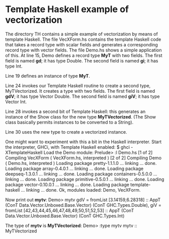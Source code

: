# Template Haskell example of vectorization
The directory TH contains a simple example of vectorization by means of template Haskell.
The file VecXForm.hs contains the template Haskell code that takes a record type with scalar fields and generates a corresponding record type with vector fields.
The file Demo.hs shows a simple application of this.
At line 15, Demo defines a record type **MyT** with two fields.
The first field is named **gd**; it has type Double.
The second field is named **gi**; it has type Int.

Line 19 defines an instance of type **MyT**.

Line 24 invokes our Template Haskell routine to create a second type, MyTVectorized. It creates a type with two fields.
The first field is named **gdV**; it has type Vector Double.
The second field is named **giV**; it has type Vector Int.

Line 28 invokes a second bit of Template Haskell: this generates an instance of the Show class for the new type **MyTVectorized**. (The Show class basically permits instances to be converted to a String).

Line 30 uses the new type to create a vectorized instance.

One might want to experiment with this a bit in the Haskell interpreter.
Start the interpreter, GHCi, with Template Haskell enabled:
    $ ghci -XTemplateHaskell
Load the Demo module:
    Prelude> :l Demo.hs
    [1 of 2] Compiling VecXForm         ( VecXForm.hs, interpreted )
    [2 of 2] Compiling Demo             ( Demo.hs, interpreted )
    Loading package pretty-1.1.1.0 ... linking ... done.
    Loading package array-0.4.0.1 ... linking ... done.
    Loading package deepseq-1.3.0.1 ... linking ... done.
    Loading package containers-0.5.0.0 ... linking ... done.
    Loading package primitive-0.5.0.1 ... linking ... done.
    Loading package vector-0.10.0.1 ... linking ... done.
    Loading package template-haskell ... linking ... done.
    Ok, modules loaded: Demo, VecXForm.

Now print out **mytv**:
    Demo> mytv
gdV = fromList [3.14159,6.28318] :: AppT (ConT Data.Vector.Unboxed.Base.Vector) (ConT GHC.Types.Double),
giV = fromList [42,43,44,45,46,47,48,49,50,51,52,53] :: AppT (ConT Data.Vector.Unboxed.Base.Vector) (ConT GHC.Types.Int)

The type of **mytv** is **MyTVectorized**:
    Demo> :type mytv
    mytv :: MyTVectorized


